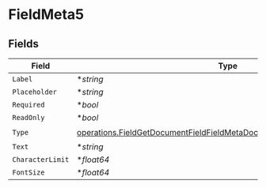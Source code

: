 # FieldMeta5


## Fields

| Field                                                                                                                                                              | Type                                                                                                                                                               | Required                                                                                                                                                           | Description                                                                                                                                                        |
| ------------------------------------------------------------------------------------------------------------------------------------------------------------------ | ------------------------------------------------------------------------------------------------------------------------------------------------------------------ | ------------------------------------------------------------------------------------------------------------------------------------------------------------------ | ------------------------------------------------------------------------------------------------------------------------------------------------------------------ |
| `Label`                                                                                                                                                            | **string*                                                                                                                                                          | :heavy_minus_sign:                                                                                                                                                 | N/A                                                                                                                                                                |
| `Placeholder`                                                                                                                                                      | **string*                                                                                                                                                          | :heavy_minus_sign:                                                                                                                                                 | N/A                                                                                                                                                                |
| `Required`                                                                                                                                                         | **bool*                                                                                                                                                            | :heavy_minus_sign:                                                                                                                                                 | N/A                                                                                                                                                                |
| `ReadOnly`                                                                                                                                                         | **bool*                                                                                                                                                            | :heavy_minus_sign:                                                                                                                                                 | N/A                                                                                                                                                                |
| `Type`                                                                                                                                                             | [operations.FieldGetDocumentFieldFieldMetaDocumentsFieldsResponse200Type](../../models/operations/fieldgetdocumentfieldfieldmetadocumentsfieldsresponse200type.md) | :heavy_check_mark:                                                                                                                                                 | N/A                                                                                                                                                                |
| `Text`                                                                                                                                                             | **string*                                                                                                                                                          | :heavy_minus_sign:                                                                                                                                                 | N/A                                                                                                                                                                |
| `CharacterLimit`                                                                                                                                                   | **float64*                                                                                                                                                         | :heavy_minus_sign:                                                                                                                                                 | N/A                                                                                                                                                                |
| `FontSize`                                                                                                                                                         | **float64*                                                                                                                                                         | :heavy_minus_sign:                                                                                                                                                 | N/A                                                                                                                                                                |